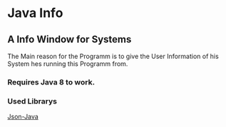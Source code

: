 # Java Info

## A Info Window for Systems


The Main reason for the Programm is to give the User Information of his System hes running this Programm from.

### Requires Java 8 to work.


### Used Librarys 
[Json-Java](https://github.com/stleary/JSON-java)